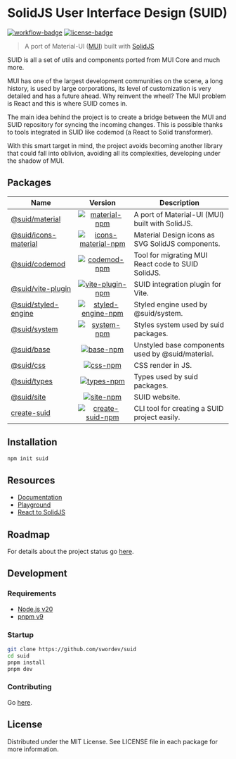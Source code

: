 # SolidJS User Interface Design (SUID)

[![workflow-badge]](https://github.com/swordev/suid/actions/workflows/ci.yaml) [![license-badge]](https://github.com/swordev/suid#license)

[workflow-badge]: https://img.shields.io/github/actions/workflow/status/swordev/suid/ci.yaml?branch=main
[license-badge]: https://img.shields.io/github/license/swordev/suid

> A port of Material-UI ([MUI](https://mui.com/core)) built with [SolidJS](https://solidjs.com)

SUID is all a set of utils and components ported from MUI Core and much more.

MUI has one of the largest development communities on the scene, a long history, is used by large corporations, its level of customization is very detailed and has a future ahead. Why reinvent the wheel? The MUI problem is React and this is where SUID comes in.

The main idea behind the project is to create a bridge between the MUI and SUID repository for syncing the incoming changes. This is possible thanks to tools integrated in SUID like codemod (a React to Solid transformer).

With this smart target in mind, the project avoids becoming another library that could fall into oblivion, avoiding all its complexities, developing under the shadow of MUI.

## Packages

| Name                                             |                                   Version                                   | Description                                        |
| ------------------------------------------------ | :-------------------------------------------------------------------------: | -------------------------------------------------- |
| [@suid/material](/packages/material)             |       [![material-npm]](https://www.npmjs.com/package/@suid/material)       | A port of Material-UI (MUI) built with SolidJS.    |
| [@suid/icons-material](/packages/icons-material) | [![icons-material-npm]](https://www.npmjs.com/package/@suid/icons-material) | Material Design icons as SVG SolidJS components.   |
| [@suid/codemod](/packages/codemod)               |        [![codemod-npm]](https://www.npmjs.com/package/@suid/codemod)        | Tool for migrating MUI React code to SUID SolidJS. |
| [@suid/vite-plugin](/packages/vite-plugin)       |    [![vite-plugin-npm]](https://www.npmjs.com/package/@suid/vite-plugin)    | SUID integration plugin for Vite.                  |
| [@suid/styled-engine](/packages/styled-engine)   |  [![styled-engine-npm]](https://www.npmjs.com/package/@suid/styled-engine)  | Styled engine used by @suid/system.                |
| [@suid/system](/packages/system)                 |         [![system-npm]](https://www.npmjs.com/package/@suid/system)         | Styles system used by suid packages.               |
| [@suid/base](/packages/base)                     |           [![base-npm]](https://www.npmjs.com/package/@suid/base)           | Unstyled base components used by @suid/material.   |
| [@suid/css](/packages/css)                       |            [![css-npm]](https://www.npmjs.com/package/@suid/css)            | CSS render in JS.                                  |
| [@suid/types](/packages/types)                   |          [![types-npm]](https://www.npmjs.com/package/@suid/types)          | Types used by suid packages.                       |
| [@suid/site](/packages/site)                     |           [![site-npm]](https://www.npmjs.com/package/@suid/site)           | SUID website.                                      |
| [create-suid](/packages/create-suid)             |       [![create-suid-npm]](https://www.npmjs.com/package/create-suid)       | CLI tool for creating a SUID project easily.       |

[material-npm]: https://img.shields.io/npm/v/@suid/material
[icons-material-npm]: https://img.shields.io/npm/v/@suid/icons-material
[codemod-npm]: https://img.shields.io/npm/v/@suid/codemod
[vite-plugin-npm]: https://img.shields.io/npm/v/@suid/vite-plugin
[styled-engine-npm]: https://img.shields.io/npm/v/@suid/styled-engine
[site-npm]: https://img.shields.io/npm/v/@suid/site
[css-npm]: https://img.shields.io/npm/v/@suid/css
[system-npm]: https://img.shields.io/npm/v/@suid/system
[base-npm]: https://img.shields.io/npm/v/@suid/base
[types-npm]: https://img.shields.io/npm/v/@suid/types
[create-suid-npm]: https://img.shields.io/npm/v/create-suid

## Installation

```sh
npm init suid
```

## Resources

- [Documentation](https://suid.io)
- [Playground](https://suid.io/tools/playground)
- [React to SolidJS](https://suid.io/tools/react-to-solid)

## Roadmap

For details about the project status go [here](https://github.com/swordev/suid/blob/main/ROADMAP.md).

## Development

### Requirements

- [Node.js v20](https://nodejs.org)
- [pnpm v9](https://pnpm.io)

### Startup

```sh
git clone https://github.com/swordev/suid
cd suid
pnpm install
pnpm dev
```

### Contributing

Go [here](https://github.com/swordev/suid/blob/main/CONTRIBUTING.md).

## License

Distributed under the MIT License. See LICENSE file in each package for more information.
